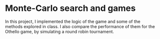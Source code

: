 # Monte-Carlo search and games

In this project, I implemented the logic of the game and some of the methods explored in class. I also compare the performance of them for the Othello game, by simulating a round robin tournament.
